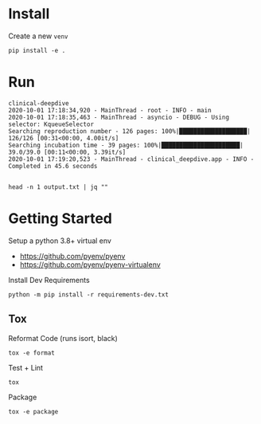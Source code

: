 

# Install

Create a new `venv`

```
pip install -e .
```

# Run

```
clinical-deepdive
2020-10-01 17:18:34,920 - MainThread - root - INFO - main
2020-10-01 17:18:35,463 - MainThread - asyncio - DEBUG - Using selector: KqueueSelector
Searching reproduction number - 126 pages: 100%|███████████████████| 126/126 [00:31<00:00, 4.00it/s]
Searching incubation time - 39 pages: 100%|██████████████████████| 39.0/39.0 [00:11<00:00, 3.39it/s]
2020-10-01 17:19:20,523 - MainThread - clinical_deepdive.app - INFO - Completed in 45.6 seconds


head -n 1 output.txt | jq ""
```

# Getting Started

Setup a python 3.8+ virtual env

- https://github.com/pyenv/pyenv <br>
- https://github.com/pyenv/pyenv-virtualenv <br>


Install Dev Requirements

```
python -m pip install -r requirements-dev.txt
```


## Tox

Reformat Code (runs isort, black)

```
tox -e format
```


Test + Lint

```
tox
```


Package
```
tox -e package
```

